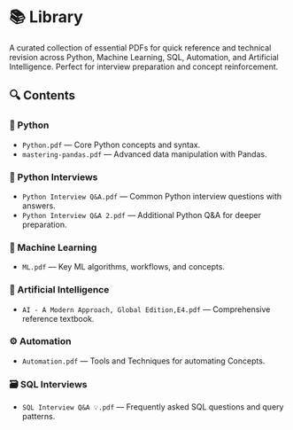 # 📚 Library

A curated collection of essential PDFs for quick reference and technical revision across Python, Machine Learning, SQL, Automation, and Artificial Intelligence. Perfect for interview preparation and concept reinforcement.

## 🔍 Contents

### 🐍 Python
- `Python.pdf` — Core Python concepts and syntax.
- `mastering-pandas.pdf` — Advanced data manipulation with Pandas.

### 💼 Python Interviews
- `Python Interview Q&A.pdf` — Common Python interview questions with answers.
- `Python Interview Q&A 2.pdf` — Additional Python Q&A for deeper preparation.

### 🤖 Machine Learning
- `ML.pdf` — Key ML algorithms, workflows, and concepts.

### 🧠 Artificial Intelligence
- `AI - A Modern Approach, Global Edition,E4.pdf`
— Comprehensive reference textbook.

### ⚙️ Automation
- `Automation.pdf` — Tools and Techniques for automating Concepts.

### 🗃️ SQL Interviews
- `SQL Interview Q&A 💡.pdf` — Frequently asked SQL questions and query patterns.

